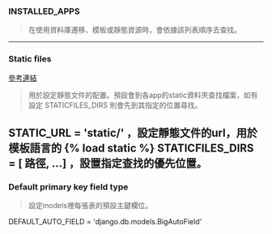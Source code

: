 ### INSTALLED_APPS
> 在使用資料庫遷移、模板或靜態資源時，會依據該列表順序去查找。


---

### Static files
[參考連結](https://docs.djangoproject.com/zh-hans/4.0/howto/static-files/)
> 用於設定靜態文件的配置。預設會到各app的static資料夾查找檔案，如有設定
> STATICFILES_DIRS 則會先到其指定的位置尋找。
> 
STATIC_URL = 'static/' ，設定靜態文件的url，用於模板語言的 {% load static %}
STATICFILES_DIRS = [ 路徑, ...] ，設置指定查找的優先位置。
---

### Default primary key field type
> 設定models裡每張表的預設主鍵欄位。
> 
DEFAULT_AUTO_FIELD = 'django.db.models.BigAutoField'
